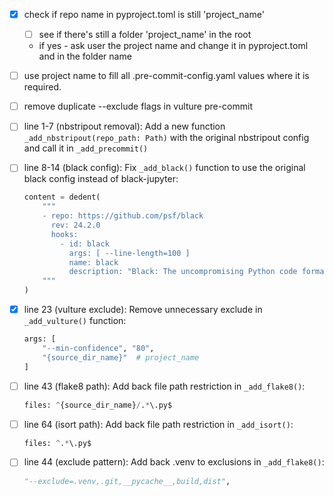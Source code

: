 - [x] check if repo name in pyproject.toml is still 'project_name'
  - [ ] see if there's still a folder 'project_name' in the root
  -  if yes - ask user the project name and change it in pyproject.toml and in the folder name
- [ ] use project name to fill all .pre-commit-config.yaml values where it is required.
- [ ] remove duplicate --exclude flags in vulture pre-commit


- [ ] line 1-7 (nbstripout removal): Add a new function `_add_nbstripout(repo_path: Path)` with the original nbstripout config and call it in `_add_precommit()`

- [ ] line 8-14 (black config): Fix `_add_black()` function to use the original black config instead of black-jupyter:
  ```python
  content = dedent(
      """
      - repo: https://github.com/psf/black
        rev: 24.2.0
        hooks:
          - id: black
            args: [ --line-length=100 ]
            name: black
            description: "Black: The uncompromising Python code formatter"
      """
  )
  ```

- [x] line 23 (vulture exclude): Remove unnecessary exclude in `_add_vulture()` function:
  ```python
  args: [
      "--min-confidence", "80",
      "{source_dir_name}"  # project_name
  ]
  ```

- [ ] line 43 (flake8 path): Add back file path restriction in `_add_flake8()`:
  ```python
  files: ^{source_dir_name}/.*\.py$
  ```

- [ ] line 64 (isort path): Add back file path restriction in `_add_isort()`:
  ```python
  files: ^.*\.py$
  ```

- [ ] line 44 (exclude pattern): Add back .venv to exclusions in `_add_flake8()`:
  ```python
  "--exclude=.venv,.git,__pycache__,build,dist",
  ```